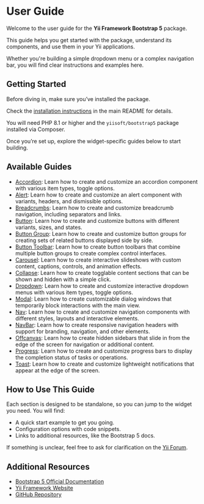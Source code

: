 # User Guide

Welcome to the user guide for the **Yii Framework Bootstrap 5** package.

This guide helps you get started with the package, understand its components, and use them in your Yii applications.

Whether you're building a simple dropdown menu or a complex navigation bar, you will find clear instructions and 
examples here.

## Getting Started

Before diving in, make sure you’ve installed the package.

Check the [installation instructions](/README.md#installation) in the main README for details.

You will need PHP 8.1 or higher and the `yiisoft/bootstrap5` package installed via Composer.

Once you’re set up, explore the widget-specific guides below to start building.

## Available Guides

- [Accordion](accordion.md): Learn how to create and customize an accordion component with various item types, 
  toggle options.
- [Alert](alert.md): Learn how to create and customize an alert component with variants, headers, and dismissible 
  options.
- [Breadcrumbs](breadcrumbs.md): Learn how to create and customize breadcrumb navigation, including separators and
  links.
- [Button](button.md): Learn how to create and customize buttons with different variants, sizes, and states.
- [Button Group](button-group.md): Learn how to create and customize button groups for creating sets of related 
  buttons displayed side by side.
- [Button Toolbar](button-toolbar.md): Learn how to create button toolbars that combine multiple button groups to create
  complex control interfaces.
- [Carousel](carousel.md): Learn how to create interactive slideshows with custom content, captions, controls, and animation
  effects.
- [Collapse](collapse.md): Learn how to create togglable content sections that can be shown and hidden with a simple click.
- [Dropdown](dropdown.md): Learn how to create and customize interactive dropdown menus with various item types, toggle
  options.
- [Modal](modal.md): Learn how to create customizable dialog windows that temporarily block interactions with the main view.
- [Nav](nav.md): Learn how to create and customize navigation components with different styles, layouts and interactive elements.
- [NavBar](navbar.md): Learn how to create responsive navigation headers with support for branding, navigation, and other elements.
- [Offcanvas](offcanvas.md): Learn how to create hidden sidebars that slide in from the edge of the screen for navigation or additional content.
- [Progress](progress.md): Learn how to create and customize progress bars to display the completion status of tasks or operations.
- [Toast](toast.md): Learn how to create and customize lightweight notifications that appear at the edge of the screen.

## How to Use This Guide

Each section is designed to be standalone, so you can jump to the widget you need. You will find:
- A quick start example to get you going.
- Configuration options with code snippets.
- Links to additional resources, like the Bootstrap 5 docs.

If something is unclear, feel free to ask for clarification on the [Yii Forum](https://forum.yiiframework.com/c/yii-3-0/63).

## Additional Resources

- [Bootstrap 5 Official Documentation](https://getbootstrap.com/docs/5.3/getting-started/introduction/)
- [Yii Framework Website](https://www.yiiframework.com/)
- [GitHub Repository](https://github.com/yiisoft/bootstrap5)
